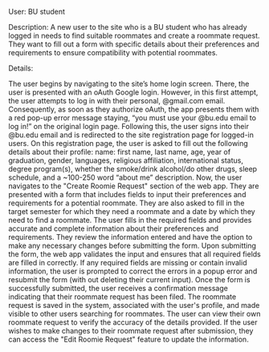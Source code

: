 User: BU student

Description: A new user to the site who is a BU student who has already logged in needs to find suitable roommates and create a roommate request. They want to fill out a form with specific details about their preferences and requirements to ensure compatibility with potential roommates.

Details:

The user begins by navigating to the site’s home login screen. There, the user is presented with an oAuth Google login. However, in this first attempt, the user attempts to log in with their personal, @gmail.com email. Consequently, as soon as they authorize oAuth, the app presents them with a red pop-up error message staying, “you must use your @bu.edu email to log in!” on the original login page. Following this, the user signs into their @bu.edu email and is redirected to the site registration page for logged-in users. On this registration page, the user is asked to fill out the following details about their profile:
name: first name, last name, age, year of graduation, gender, languages, religious affiliation, international status, degree program(s), whether the smoke/drink alcohol/do other drugs, sleep schedule, and a ~100-250 word “about me” description.
Now, the user navigates to the "Create Roomie Request" section of the web app. They are presented with a form that includes fields to input their preferences and requirements for a potential roommate. They are also asked to fill in the target semester for which they need a roommate and a date by which they need to find a roommate. The user fills in the required fields and provides accurate and complete information about their preferences and requirements. They review the information entered and have the option to make any necessary changes before submitting the form. Upon submitting the form, the web app validates the input and ensures that all required fields are filled in correctly. If any required fields are missing or contain invalid information, the user is prompted to correct the errors in a popup error and resubmit the form (with out deleting their current input). Once the form is successfully submitted, the user receives a confirmation message indicating that their roommate request has been filed. The roommate request is saved in the system, associated with the user's profile, and made visible to other users searching for roommates. The user can view their own roommate request to verify the accuracy of the details provided. If the user wishes to make changes to their roommate request after submission, they can access the "Edit Roomie Request" feature to update the information.
